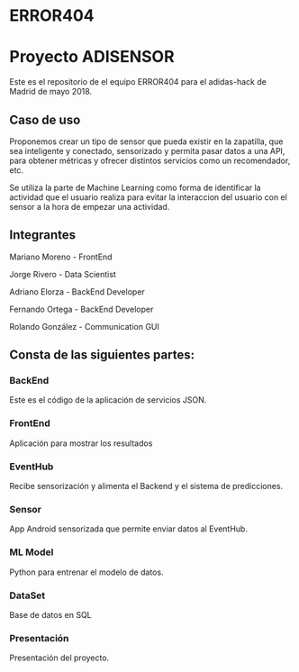 # ERROR404

# Proyecto ADISENSOR

Este es el repositorio de el equipo ERROR404 para el adidas-hack de Madrid de mayo 2018.

## Caso de uso

Proponemos crear un tipo de sensor que pueda existir en la zapatilla, que sea inteligente y conectado, sensorizado y permita pasar datos a una API, para obtener métricas y ofrecer distintos servicios como un recomendador, etc.

Se utiliza la parte de Machine Learning como forma de identificar la actividad que el usuario realiza para evitar la interaccion del usuario con el sensor a la hora de empezar una actividad.


## Integrantes

Mariano  Moreno - FrontEnd

Jorge  Rivero - Data Scientist

Adriano  Elorza - BackEnd Developer

Fernando  Ortega - BackEnd Developer

Rolando  González - Communication GUI


## Consta de las siguientes partes:

### BackEnd

Este es el código de la aplicación de servicios JSON.

### FrontEnd

Aplicación para mostrar los resultados

### EventHub

Recibe sensorización y alimenta el Backend y el sistema de predicciones.

### Sensor

App Android sensorizada que permite enviar datos al EventHub.

### ML Model

Python para entrenar el modelo de datos.

### DataSet

Base de datos en SQL

### Presentación

Presentación del proyecto.







